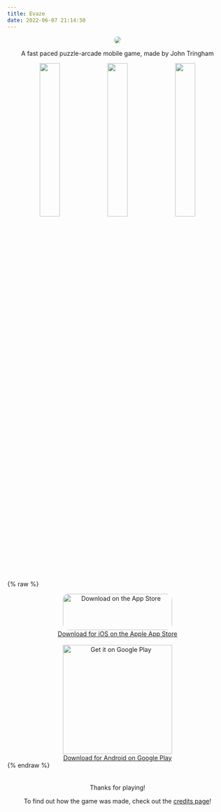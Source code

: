 ```yaml
---
title: Evaze
date: 2022-06-07 21:14:50
---
```

<div style="text-align: center;">
<img src="/evaze/smallestname_blackbackground.png" style="width: auto; border-radius: 50px;" />


A fast paced puzzle-arcade mobile game, made by John Tringham


</div>



<p style="text-align:center">
  <img src="/evaze/screenshot(3).png" style="width:30%; min-width:100px;" />
  <img src="/evaze/screenshot(2).png" style="width:30%; min-width:100px;" /> 
  <img src="/evaze/screenshot(1).png" style="width:30%; min-width:100px;" />
</p>
<!-- 
![](evaze/screenshot(1).png)
![](evaze/screenshot(2).png)
![](evaze/screenshot(3).png) -->

{% raw %}

<div style="text-align: center;">

<a href="https://apps.apple.com/us/app/evaze/id1622609861?itsct=apps_box_badge&amp;itscg=30200">
<img src="https://tools.applemediaservices.com/api/badges/download-on-the-app-store/black/en-us?size=250x83&amp;releaseDate=1654560000&h=76ffee344cdb0e21b2fc5e69f18f1396" alt="Download on the App Store" style="border-radius: 13px; width: 250px; height: 83px;">
<br/>
Download for iOS on the Apple App Store
</a>
<br/>
<br/>
<a href='https://play.google.com/store/apps/details?id=com.johntringham.Evaze&pcampaignid=pcampaignidMKT-Other-global-all-co-prtnr-py-PartBadge-Mar2515-1'>
<img alt='Get it on Google Play' src='/evaze/downloadongoogleplay.png' style="display: inline-block; overflow: hidden; width: 250px;"/>
<br/>
Download for Android on Google Play
</a>

</div>
{% endraw %}

<div style="text-align: center;">
<br/>
<br/>
Thanks for playing!

To find out how the game was made, check out the <a href="http://blog.seedganggames.com/Evaze-Credits/">credits page</a>!
</div>